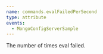 ```yaml
---
name: commands.evalFailedPerSecond
type: attribute
events:
  - MongoConfigServerSample
---
```


The number of times eval failed.